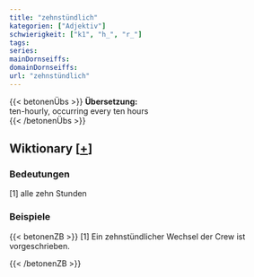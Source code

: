 ```yaml
---
title: "zehnstündlich"
kategorien: ["Adjektiv"]
schwierigkeit: ["k1", "h_", "r_"]
tags:
series:
mainDornseiffs:
domainDornseiffs:
url: "zehnstündlich"
---
```


{{< betonenÜbs >}}
**Übersetzung:**  
ten-hourly, occurring every ten hours  
{{< /betonenÜbs >}}

## Wiktionary [[+](https://de.wiktionary.org/wiki/zehnstündlich)]

### Bedeutungen
[1] alle zehn Stunden  

### Beispiele
{{< betonenZB >}}
[1] Ein zehnstündlicher Wechsel der Crew ist vorgeschrieben.  

{{< /betonenZB >}}


